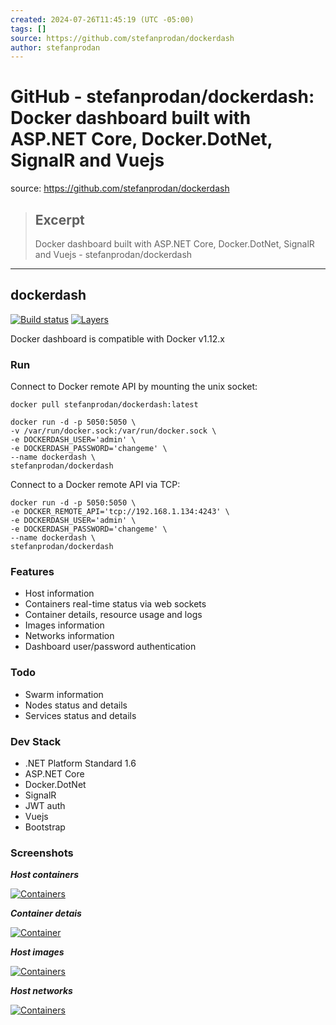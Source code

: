 ```yaml
---
created: 2024-07-26T11:45:19 (UTC -05:00)
tags: []
source: https://github.com/stefanprodan/dockerdash
author: stefanprodan
---
```


# GitHub - stefanprodan/dockerdash: Docker dashboard built with ASP.NET Core, Docker.DotNet, SignalR and Vuejs

source: https://github.com/stefanprodan/dockerdash

> ## Excerpt
> Docker dashboard built with ASP.NET Core, Docker.DotNet, SignalR and Vuejs - stefanprodan/dockerdash

---
## dockerdash

[![Build status](https://camo.githubusercontent.com/690d3fc1a71618d2626da2e2e37a85c0351306ca0d48acbfebe00d7503c8c23d/68747470733a2f2f63692e6170707665796f722e636f6d2f6170692f70726f6a656374732f7374617475732f713532646b62386469343537386d68393f7376673d74727565)](https://ci.appveyor.com/project/stefanprodan/dockerdash) [![Layers](https://camo.githubusercontent.com/fd98a7873b61be10d14e26f06e3ebb9b8489737afe6789ba8c78280dc9be8dc6/68747470733a2f2f696d616765732e6d6963726f6261646765722e636f6d2f6261646765732f696d6167652f73746566616e70726f64616e2f646f636b6572646173682e737667)](https://microbadger.com/images/stefanprodan/dockerdash)

Docker dashboard is compatible with Docker v1.12.x

### Run

Connect to Docker remote API by mounting the unix socket:

```
docker pull stefanprodan/dockerdash:latest

docker run -d -p 5050:5050 \
-v /var/run/docker.sock:/var/run/docker.sock \
-e DOCKERDASH_USER='admin' \
-e DOCKERDASH_PASSWORD='changeme' \
--name dockerdash \
stefanprodan/dockerdash
```

Connect to a Docker remote API via TCP:

```
docker run -d -p 5050:5050 \
-e DOCKER_REMOTE_API='tcp://192.168.1.134:4243' \
-e DOCKERDASH_USER='admin' \
-e DOCKERDASH_PASSWORD='changeme' \
--name dockerdash \
stefanprodan/dockerdash
```

### Features

-   Host information
-   Containers real-time status via web sockets
-   Container details, resource usage and logs
-   Images information
-   Networks information
-   Dashboard user/password authentication

### Todo

-   Swarm information
-   Nodes status and details
-   Services status and details

### Dev Stack

-   .NET Platform Standard 1.6
-   ASP.NET Core
-   Docker.DotNet
-   SignalR
-   JWT auth
-   Vuejs
-   Bootstrap

### Screenshots

_**Host containers**_

[![Containers](https://raw.githubusercontent.com/stefanprodan/dockerdash/master/screens/host-containers-dockerdash.png)](https://raw.githubusercontent.com/stefanprodan/dockerdash/master/screens/host-containers-dockerdash.png)

_**Container detais**_

[![Container](https://raw.githubusercontent.com/stefanprodan/dockerdash/master/screens/container-details-dockerdash.png)](https://raw.githubusercontent.com/stefanprodan/dockerdash/master/screens/container-details-dockerdash.png)

_**Host images**_

[![Containers](https://raw.githubusercontent.com/stefanprodan/dockerdash/master/screens/host-images-dockerdash.png)](https://raw.githubusercontent.com/stefanprodan/dockerdash/master/screens/host-images-dockerdash.png)

_**Host networks**_

[![Containers](https://raw.githubusercontent.com/stefanprodan/dockerdash/master/screens/host-networks-dockerdash.png)](https://raw.githubusercontent.com/stefanprodan/dockerdash/master/screens/host-networks-dockerdash.png)
